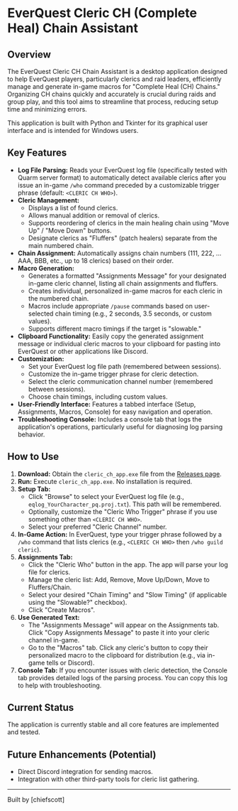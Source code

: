 # EverQuest Cleric CH (Complete Heal) Chain Assistant

## Overview

The EverQuest Cleric CH Chain Assistant is a desktop application designed to help EverQuest players, particularly clerics and raid leaders, efficiently manage and generate in-game macros for "Complete Heal (CH) Chains." Organizing CH chains quickly and accurately is crucial during raids and group play, and this tool aims to streamline that process, reducing setup time and minimizing errors.

This application is built with Python and Tkinter for its graphical user interface and is intended for Windows users.

## Key Features

*   **Log File Parsing:** Reads your EverQuest log file (specifically tested with Quarm server format) to automatically detect available clerics after you issue an in-game `/who` command preceded by a customizable trigger phrase (default: `<CLERIC CH WHO>`).
*   **Cleric Management:**
    *   Displays a list of found clerics.
    *   Allows manual addition or removal of clerics.
    *   Supports reordering of clerics in the main healing chain using "Move Up" / "Move Down" buttons.
    *   Designate clerics as "Fluffers" (patch healers) separate from the main numbered chain.
*   **Chain Assignment:** Automatically assigns chain numbers (111, 222, ... AAA, BBB, etc., up to 18 clerics) based on their order.
*   **Macro Generation:**
    *   Generates a formatted "Assignments Message" for your designated in-game cleric channel, listing all chain assignments and fluffers.
    *   Creates individual, personalized in-game macros for each cleric in the numbered chain.
    *   Macros include appropriate `/pause` commands based on user-selected chain timing (e.g., 2 seconds, 3.5 seconds, or custom values).
    *   Supports different macro timings if the target is "slowable."
*   **Clipboard Functionality:** Easily copy the generated assignment message or individual cleric macros to your clipboard for pasting into EverQuest or other applications like Discord.
*   **Customization:**
    *   Set your EverQuest log file path (remembered between sessions).
    *   Customize the in-game trigger phrase for cleric detection.
    *   Select the cleric communication channel number (remembered between sessions).
    *   Choose chain timings, including custom values.
*   **User-Friendly Interface:** Features a tabbed interface (Setup, Assignments, Macros, Console) for easy navigation and operation.
*   **Troubleshooting Console:** Includes a console tab that logs the application's operations, particularly useful for diagnosing log parsing behavior.

## How to Use

1.  **Download:** Obtain the `cleric_ch_app.exe` file from the [Releases page](https://github.com/chiefscott/cleric-ch-app/releases).
2.  **Run:** Execute `cleric_ch_app.exe`. No installation is required.
3.  **Setup Tab:**
    *   Click "Browse" to select your EverQuest log file (e.g., `eqlog_YourCharacter_pq.proj.txt`). This path will be remembered.
    *   Optionally, customize the "Cleric Who Trigger" phrase if you use something other than `<CLERIC CH WHO>`.
    *   Select your preferred "Cleric Channel" number.
4.  **In-Game Action:** In EverQuest, type your trigger phrase followed by a `/who` command that lists clerics (e.g., `<CLERIC CH WHO>` then `/who guild cleric`).
5.  **Assignments Tab:**
    *   Click the "Cleric Who" button in the app. The app will parse your log file for clerics.
    *   Manage the cleric list: Add, Remove, Move Up/Down, Move to Fluffers/Chain.
    *   Select your desired "Chain Timing" and "Slow Timing" (if applicable using the "Slowable?" checkbox).
    *   Click "Create Macros".
6.  **Use Generated Text:**
    *   The "Assignments Message" will appear on the Assignments tab. Click "Copy Assignments Message" to paste it into your cleric channel in-game.
    *   Go to the "Macros" tab. Click any cleric's button to copy their personalized macro to the clipboard for distribution (e.g., via in-game tells or Discord).
7.  **Console Tab:** If you encounter issues with cleric detection, the Console tab provides detailed logs of the parsing process. You can copy this log to help with troubleshooting.

## Current Status

The application is currently stable and all core features are implemented and tested.

## Future Enhancements (Potential)

*   Direct Discord integration for sending macros.
*   Integration with other third-party tools for cleric list gathering.

---

Built by [chiefscott]

